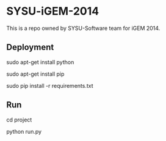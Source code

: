 SYSU-iGEM-2014
==============

This is a repo owned by SYSU-Software team for iGEM 2014.

Deployment
----------

sudo apt-get install python

sudo apt-get install pip

sudo pip install -r requirements.txt

Run
---

cd project

python run.py
